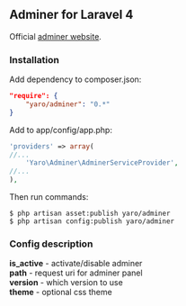 ## Adminer for Laravel 4

Official [adminer website](http://adminer.org).

### Installation
Add dependency to composer.json:
```json
"require": {
    "yaro/adminer": "0.*"
}
```

Add to app/config/app.php:
```php
'providers' => array(
//...
    'Yaro\Adminer\AdminerServiceProvider',
//...
),
```

Then run commands:
```shell
$ php artisan asset:publish yaro/adminer
$ php artisan config:publish yaro/adminer
```


### Config description
**is_active** - activate/disable adminer<br/>
**path** - request uri for adminer panel<br/>
**version** - which version to use<br/>
**theme** - optional css theme<br/>

